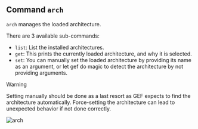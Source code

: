 ## Command `arch`

`arch` manages the loaded architecture.

There are 3 available sub-commands:

-  `list`: List the installed architectures.
-  `get`: This prints the currently loaded architecture, and why it is selected.
-  `set`: You can manually set the loaded architecture by providing its name as an argument, or let
  gef do magic to detect the architecture by not providing arguments.

> [!WARNING]
> Setting manually should be done as a last resort as GEF expects to find the architecture 
> automatically. Force-setting the architecture can lead to unexpected behavior if not done correctly.


![arch](https://imgur.com/a/6JUoOmS)
